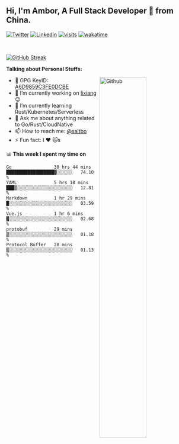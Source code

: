 ## Hi, I'm Ambor, A Full Stack Developer 🚀 from China.

[![Twitter](https://img.shields.io/badge/-saltbo-1ca0f1?style=flat&logo=twitter&logoColor=white)](https://twitter.com/rdsaltbo)
[![Linkedin](https://img.shields.io/badge/-saltbo-blue?style=flat&logo=Linkedin&logoColor=white)](https://www.linkedin.com/in/saltbo/)
[![visits](https://visitor.vercel.app/page/saltbo?color=light-green)](https://github.com/saltbo/)
[![wakatime](https://wakatime.com/badge/user/f82b1c77-faab-48cd-aef5-a12c0aff104b.svg)](https://wakatime.com/@f82b1c77-faab-48cd-aef5-a12c0aff104b)

&nbsp;  

[![GitHub Streak](http://github-readme-streak-stats.herokuapp.com?user=saltbo&hide_border=true&date_format=M%20j%5B%2C%20Y%5D)](https://git.io/streak-stats)

**Talking about Personal Stuffs:**
<!-- Any image aligned to the right. Beware the width  -->
<img width="50%" align="right" alt="Github" src="https://raw.githubusercontent.com/saltbo/saltbo/master/images/git-header.svg" />

- 🤘 GPG KeyID: [A6D9859C3FE0DCBE](https://saltbo.cn/pgp_keys.asc)
- 🔭 I’m currently working on [lixiang](https://www.lixiang.com/) :wink:
- 🌱 I’m currently learning Rust/Kubernetes/Serverless
- 💬 Ask me about anything related to Go/Rust/CloudNative
- 📫 How to reach me: [@saltbo](https://t.me/saltbo)
- ⚡ Fun fact: I :heart: :cat:s


📊 **This week I spent my time on**
<!--START_SECTION:waka-->

```text
Go                30 hrs 44 mins  ██████████████████▓░░░░░░   74.10 %
YAML              5 hrs 18 mins   ███▒░░░░░░░░░░░░░░░░░░░░░   12.81 %
Markdown          1 hr 29 mins    █░░░░░░░░░░░░░░░░░░░░░░░░   03.59 %
Vue.js            1 hr 6 mins     ▓░░░░░░░░░░░░░░░░░░░░░░░░   02.68 %
protobuf          29 mins         ▒░░░░░░░░░░░░░░░░░░░░░░░░   01.18 %
Protocol Buffer   28 mins         ▒░░░░░░░░░░░░░░░░░░░░░░░░   01.13 %
```

<!--END_SECTION:waka-->
